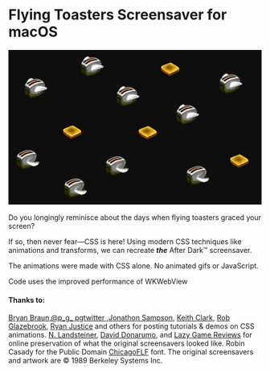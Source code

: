 # Flying Toasters Screensaver for macOS

![Flying Toasters in CSS](img/flying-toasters-css.jpg)

Do you longingly reminisce about the days when flying toasters graced your screen?

If so, then never fear—CSS is here! Using modern CSS techniques like animations and transforms, we can recreate ***the***  After Dark™ screensaver.

The animations were made with CSS alone. No animated gifs or JavaScript.

Code uses the improved performance of WKWebView

#### Thanks to:

[Bryan Braun](https://www.bryanbraun.com),[@p_g_ pgtwitter ](https://github.com/pgtwitter),[Jonathon Sampson](https://twitter.com/jonathansampson), [Keith Clark](http://codepen.io/keithclark/), [Rob Glazebrook](http://www.cssnewbie.com/pure-css-bouncing-ball), [Ryan Justice](http://ned.highline.edu/~ryan-j/200/final/) and others for posting tutorials & demos on CSS animations.
[N. Landsteiner](http://www.masswerk.at/flyer/), [David Donarumo](http://www.youtube.com/watch?v=M1w1SQ3ezh8), and [Lazy Game Reviews](http://www.youtube.com/watch?v=ANnYbX54oU4) for online preservation of what the original screensavers looked like.
Robin Casady for the Public Domain [ChicagoFLF](http://christtrekker.users.sourceforge.net/fnt/chicago.shtml) font.
The original screensavers and artwork are © 1989 Berkeley Systems Inc.
